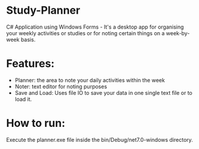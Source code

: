 # Study-Planner
C# Application using Windows Forms - It's a desktop app for organising your weekly activities or studies or for noting certain things on a week-by-week basis. 

# Features:
- Planner: the area to note your daily activities within the week
- Noter: text editor for noting purposes
- Save and Load: Uses file IO to save your data in one single text file or to load it.

# How to run:
Execute the planner.exe file inside the bin/Debug/net7.0-windows directory.

